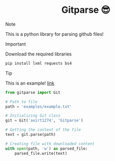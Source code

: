 <h1 align="center">Gitparse 😎</h1>

> [!NOTE]
> This is a python library for parsing github files!
<!-- <h2 align="left">Download libraries</p> -->


> [!IMPORTANT]
> Download the required libraries
> ```bash
> pip install lxml requests bs4
> ```

> [!TIP]
> This is an example! [link](/example.py)
> ```python
> from gitparse import Git
> 
> # Path to file
> path = 'examples/example.txt'
>
> # Initializing Git class
> git = Git('avirt1274', 'Gitparse')
>
> # Getting the content of the file
> text = git.parse(path)
>
> # Creating file with downloaded content
> with open(path, 'w') as parsed_file:
>     parsed_file.write(text)
> ```
